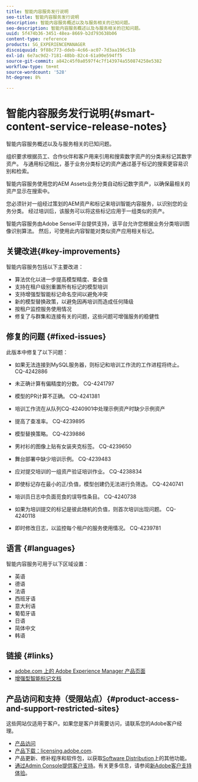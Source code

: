 ```yaml
---
title: 智能内容服务发行说明
seo-title: 智能内容服务发行说明
description: 智能内容服务概述以及与服务相关的已知问题。
seo-description: 智能内容服务概述以及与服务相关的已知问题。
uuid: 5f474b36-3451-48ea-8669-b2d793638b06
content-type: reference
products: SG_EXPERIENCEMANAGER
discoiquuid: 9f88c773-ddeb-4c66-ac07-7d3aa196c51b
exl-id: 6e7ac9d2-7181-48bb-82c4-61a90e594ff5
source-git-commit: a842c45f0a0597f4c7f143974a550874258e5382
workflow-type: tm+mt
source-wordcount: '528'
ht-degree: 8%

---
```


# 智能内容服务发行说明{#smart-content-service-release-notes}

智能内容服务概述以及与服务相关的已知问题。

组织要求根据员工、合作伙伴和客户用来引用和搜索数字资产的分类来标记其数字资产。 与通用标记相比，基于业务分类标记的资产通过基于标记的搜索更容易识别和检索。

智能内容服务使用您的AEM Assets业务分类自动标记数字资产，以确保最相关的资产显示在搜索中。

您必须针对一组经过策划的AEM资产和标记来培训智能内容服务，以识别您的业务分类。 经过培训后，该服务可以将这些标记应用于一组类似的资产。

智能内容服务由Adobe Sensei平台提供支持，该平台允许您根据业务分类培训图像识别算法。 然后，可使用此内容智能对类似资产应用相关标记。

## 关键改进{#key-improvements}

智能内容服务包括以下主要改进：

* 算法优化以进一步提高模型精度、查全值
* 支持在租户级别重置所有标记的模型培训
* 支持增强型智能标记命名空间以避免冲突
* 新的模型替换政策，以避免因再培训而造成任何降级
* 按租户监控服务使用情况
* 修复了与群集和连接有关的问题，这些问题可增强服务的稳健性

## 修复的问题 {#fixed-issues}

此版本中修复了以下问题：

* 如果无法连接到MySQL服务器，则标记和培训工作流的工作进程将终止。 CQ-4242886

* 未正确计算有偏精度的分数。 CQ-4241797

* 模型的PR计算不正确。 CQ-4241381

* 培训工作流在从队列CQ-4240901中处理示例资产时缺少示例资产

* 提高了查准率。 CQ-4239895

* 模型替换策略。 CQ-4239886

* 男衬衫的图像上贴有女装夹克标签。 CQ-4239650

* 舞台部署中缺少培训示例。 CQ-4239483

* 应对提交培训的一组资产验证培训作业。 CQ-4238834

* 即使标记存在最小的正/负值，模型创建仍无法进行负筛选。 CQ-4240741

* 培训员日志中负面觅食的误导性条目。 CQ-4240738

* 如果为培训提交的标记是彼此随机的负值，则首次培训出现问题。 CQ-4240118

* 即时修改日志，以监控每个租户的服务使用情况。 CQ-4239781

## 语言 {#languages}

智能内容服务可用于以下区域设置：

* 英语
* 德语
* 法语
* 西班牙语
* 意大利语
* 葡萄牙语
* 日语
* 简体中文
* 韩语

## 链接 {#links}

* [adobe.com 上的 Adobe Experience Manager 产品页面](https://www.adobe.com/marketing-cloud/experience-manager.html)
* [增强型智能标记文档](/help/assets/enhanced-smart-tags.md)

## 产品访问和支持（受限站点）{#product-access-and-support-restricted-sites}

这些网站仅适用于客户。如果您是客户并需要访问，请联系您的Adobe客户经理。

* [产品访问](https://login.experiencecloud.adobe.com/exc-content/login.html)
* [产品下载：licensing.adobe.com](https://licensing.adobe.com/).
* 产品更新、修补程序和软件包，以获取[Software Distribution](https://experience.adobe.com/#/downloads/content/software-distribution/en/aem.html)上的其他功能。
* [通过Admin Console提供客户支持](https://adminconsole.adobe.com/)。有关更多信息，请参阅[新Adobe客户支持体验](https://docs.adobe.com/content/help/en/customer-one/using/home.html)。
